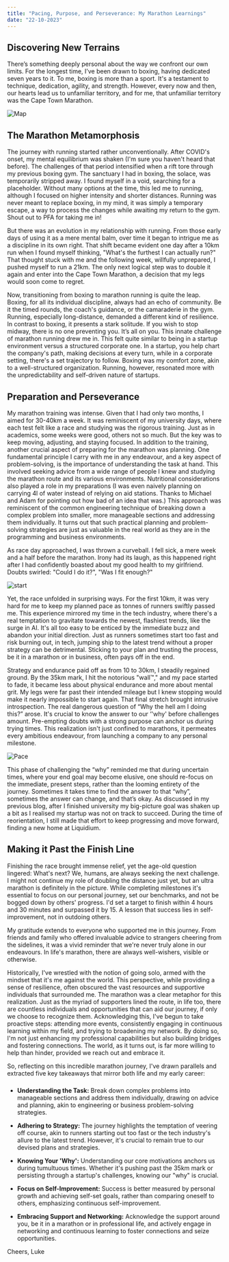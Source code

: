 ```yaml
---
title: "Pacing, Purpose, and Perseverance: My Marathon Learnings"
date: "22-10-2023"
---
```


## Discovering New Terrains

There’s something deeply personal about the way we confront our own limits. For the longest time, I’ve been drawn to boxing, having dedicated seven years to it. To me, boxing is more than a sport. It's a testament to technique, dedication, agility, and strength. However, every now and then, our hearts lead us to unfamiliar territory, and for me, that unfamiliar territory was the Cape Town Marathon.

![Map](/img/posts/My-Marathon-Learnings/map.jpg)

## The Marathon Metamorphosis

The journey with running started rather unconventionally. After COVID's onset, my mental equilibrium was shaken (I'm sure you haven't heard that before). The challenges of that period intensified when a rift tore through my previous boxing gym. The sanctuary I had in boxing, the solace, was temporarily stripped away. I found myself in a void, searching for a placeholder. Without many options at the time, this led me to running, although I focused on higher intensity and shorter distances. Running was never meant to replace boxing, in my mind, it was simply a temporary escape, a way to process the changes while awaiting my return to the gym. Shout out to PFA for taking me in!

But there was an evolution in my relationship with running. From those early days of using it as a mere mental balm, over time it began to intrigue me as a discipline in its own right. That shift became evident one day after a 10km run when I found myself thinking, "What's the furthest I can actually run?" That thought stuck with me and the following week, willfully unprepared, I pushed myself to run a 21km. The only next logical step was to double it again and enter into the Cape Town Marathon, a decision that my legs would soon come to regret.

Now, transitioning from boxing to marathon running is quite the leap. Boxing, for all its individual discipline, always had an echo of community. Be it the timed rounds, the coach's guidance, or the camaraderie in the gym. Running, especially long-distance, demanded a different kind of resilience. In contrast to boxing, it presents a stark solitude. If you wish to stop midway, there is no one preventing you. It’s all on you. This innate challenge of marathon running drew me in.
This felt quite similar to being in a startup environment versus a structured corporate one. In a startup, you help chart the company's path, making decisions at every turn, while in a corporate setting, there's a set trajectory to follow. Boxing was my comfort zone, akin to a well-structured organization. Running, however, resonated more with the unpredictability and self-driven nature of startups.

## Preparation and Perseverance

My marathon training was intense. Given that I had only two months, I aimed for 30-40km a week. It was reminiscent of my university days, where each test felt like a race and studying was the rigorous training. Just as in academics, some weeks were good, others not so much. But the key was to keep moving, adjusting, and staying focused. In addition to the training, another crucial aspect of preparing for the marathon was planning. One fundamental principle I carry with me in any endeavour, and a key aspect of problem-solving, is the importance of understanding the task at hand. This involved seeking advice from a wide range of people I knew and studying the marathon route and its various environments. Nutritional considerations also played a role in my preparations (I was even naively planning on carrying 4l of water instead of relying on aid stations. Thanks to Michael and Adam for pointing out how bad of an idea that was.) This approach was reminiscent of the common engineering technique of breaking down a complex problem into smaller, more manageable sections and addressing them individually. It turns out that such practical planning and problem-solving strategies are just as valuable in the real world as they are in the programming and business environments.

As race day approached, I was thrown a curveball. I fell sick, a mere week and a half before the marathon. Irony had its laugh, as this happened right after I had confidently boasted about my good health to my girlfriend. Doubts swirled: "Could I do it?", "Was I fit enough?"

![start](/img/posts/My-Marathon-Learnings/start.jpg)

Yet, the race unfolded in surprising ways. For the first 10km, it was very hard for me to keep my planned pace as tonnes of runners swiftly passed me. This experience mirrored my time in the tech industry, where there's a real temptation to gravitate towards the newest, flashiest trends, like the surge in AI. It's all too easy to be enticed by the immediate buzz and abandon your initial direction. Just as runners sometimes start too fast and risk burning out, in tech, jumping ship to the latest trend without a proper strategy can be detrimental. Sticking to your plan and trusting the process, be it in a marathon or in business, often pays off in the end.

Strategy and endurance paid off as from 10 to 30km, I steadily regained ground. By the 35km mark, I hit the notorious "wall™," and my pace started to fade, it became less about physical endurance and more about mental grit. My legs were far past their intended mileage but I knew stopping would make it nearly impossible to start again. That final stretch brought intrusive introspection. The real dangerous question of “Why the hell am I doing this?” arose. It's crucial to know the answer to our ‘'why' before challenges amount. Pre-empting doubts with a strong purpose can anchor us during trying times. This realization isn't just confined to marathons, it permeates every ambitious endeavour, from launching a company to any personal milestone.

![Pace](/img/posts/My-Marathon-Learnings/pace.jpg)

This phase of challenging the “why” reminded me that during uncertain times, where your end goal may become elusive, one should re-focus on the immediate, present steps, rather than the looming entirety of the journey. Sometimes it takes time to find the answer to that “why”, sometimes the answer can change, and that’s okay. As discussed in my previous blog, after I finished university my big-picture goal was shaken up a bit as I realised my startup was not on track to succeed. During the time of reorientation, I still made that effort to keep progressing and move forward, finding a new home at Liquidium.

## Making it Past the Finish Line

Finishing the race brought immense relief, yet the age-old question lingered: What's next? We, humans, are always seeking the next challenge. I might not continue my role of doubling the distance just yet, but an ultra marathon is definitely in the picture. While completing milestones it's essential to focus on our personal journey, set our benchmarks, and not be bogged down by others' progress. I'd set a target to finish within 4 hours and 30 minutes and surpassed it by 15. A lesson that success lies in self-improvement, not in outdoing others.

My gratitude extends to everyone who supported me in this journey. From friends and family who offered invaluable advice to strangers cheering from the sidelines, it was a vivid reminder that we're never truly alone in our endeavours. In life's marathon, there are always well-wishers, visible or otherwise.

Historically, I've wrestled with the notion of going solo, armed with the mindset that it's me against the world. This perspective, while providing a sense of resilience, often obscured the vast resources and supportive individuals that surrounded me. The marathon was a clear metaphor for this realization. Just as the myriad of supporters lined the route, in life too, there are countless individuals and opportunities that can aid our journey, if only we choose to recognize them. Acknowledging this, I've begun to take proactive steps: attending more events, consistently engaging in continuous learning within my field, and trying to broadening my network. By doing so, I'm not just enhancing my professional capabilities but also building bridges and fostering connections. The world, as it turns out, is far more willing to help than hinder, provided we reach out and embrace it.

So, reflecting on this incredible marathon journey, I've drawn parallels and extracted five key takeaways that mirror both life and my early career:

###

- **Understanding the Task:** Break down complex problems into manageable sections and address them individually, drawing on advice and planning, akin to engineering or business problem-solving strategies.

- **Adhering to Strategy:** The journey highlights the temptation of veering off course, akin to runners starting out too fast or the tech industry's allure to the latest trend. However, it's crucial to remain true to our devised plans and strategies.

- **Knowing Your 'Why':** Understanding our core motivations anchors us during tumultuous times. Whether it's pushing past the 35km mark or persisting through a startup's challenges, knowing our "why" is crucial.

- **Focus on Self-Improvement:** Success is better measured by personal growth and achieving self-set goals, rather than comparing oneself to others, emphasizing continuous self-improvement.

- **Embracing Support and Networking:** Acknowledge the support around you, be it in a marathon or in professional life, and actively engage in networking and continuous learning to foster connections and seize opportunities.

Cheers,
Luke
